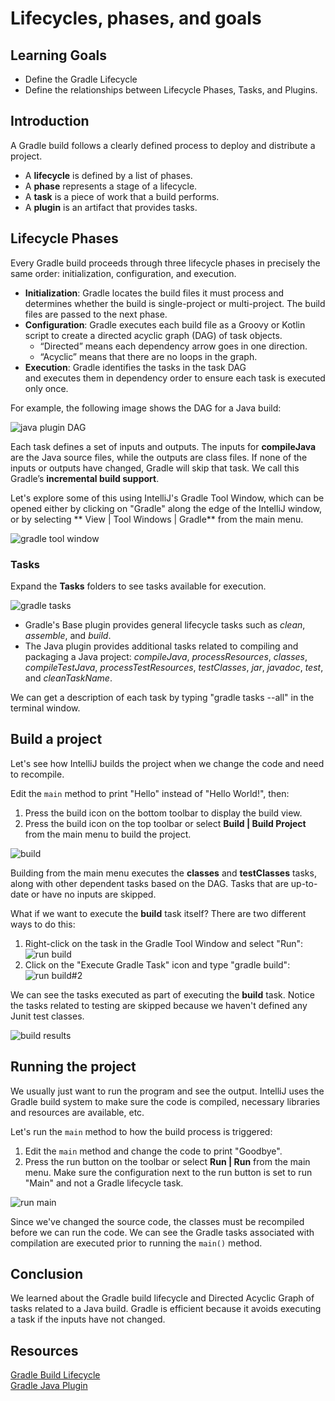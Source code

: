 # Lifecycles, phases, and goals

## Learning Goals

- Define the Gradle Lifecycle
- Define the relationships between Lifecycle Phases, Tasks, and Plugins.

## Introduction

A Gradle build follows a clearly defined process to deploy and distribute a project.  

- A **lifecycle** is defined by a list of phases. 
- A **phase** represents a stage of a lifecycle.
- A **task** is a piece of work that a build performs.
- A **plugin** is an artifact that provides tasks.

## Lifecycle Phases

Every Gradle build proceeds through three lifecycle phases
in precisely the same order: initialization, configuration, and execution.

- **Initialization**:  Gradle locates the build files it must process and
  determines whether the build is single-project or multi-project. The build files
  are passed to the next phase.
- **Configuration**: Gradle executes each build file as a Groovy or Kotlin script
  to create a directed acyclic graph (DAG) of task objects.
  - “Directed” means each dependency arrow goes in one direction. 
  - “Acyclic” means that there are no loops in the graph.
- **Execution**: Gradle identifies the tasks in the task DAG  
  and executes them in dependency order to ensure each task is executed only once.

For example, the following image shows the DAG for a Java build:

![java plugin DAG](https://curriculum-content.s3.amazonaws.com/6002/gradle-lifecycle/java-dag.png)

Each task defines a set of inputs and outputs.
The inputs for **compileJava** are the Java source files, while the
outputs are class files. If none of the inputs or outputs
have changed, Gradle will skip that task. 
We call this Gradle’s **incremental build support**.

Let's explore some of this using IntelliJ's Gradle Tool Window,
which can be opened either by clicking on "Gradle" along
the edge of the IntelliJ window, or by selecting ** View | Tool Windows | Gradle**
from the main menu.
  
![gradle tool window](https://curriculum-content.s3.amazonaws.com/6002/gradle-lifecycle/gradletoolwindow.png)

### Tasks

Expand the **Tasks** folders to see tasks available for execution.

![gradle tasks](https://curriculum-content.s3.amazonaws.com/6002/gradle-lifecycle/gradletasks.png)

- Gradle's Base plugin provides general lifecycle tasks such as *clean*,
  *assemble*, and *build*.
- The Java plugin provides additional tasks related to compiling and
  packaging a Java project: *compileJava*, *processResources*, *classes*,
  *compileTestJava*, *processTestResources*, *testClasses*, *jar*, *javadoc*,
  *test*, and *cleanTaskName*.

We can get a description of each task by typing "gradle tasks --all"
in the terminal window.

## Build a project

Let's see how IntelliJ builds the project when we change the code
and need to recompile. 

Edit the `main` method to print "Hello" instead of "Hello World!", then:

1. Press the build icon on the bottom toolbar to display the build view.
2. Press the build icon on the top toolbar or
   select **Build | Build Project** from the main menu to build the project.  

![build](https://curriculum-content.s3.amazonaws.com/6002/gradle-lifecycle/gradlebuild.png)

Building from the main menu executes the **classes**
and **testClasses** tasks, along with other dependent tasks
based on the DAG. Tasks that are up-to-date or have no inputs are skipped.

What if we want to execute the **build** task itself?
There are two different ways to do this:

1. Right-click on the task in the Gradle Tool Window and select "Run":
   ![run build](https://curriculum-content.s3.amazonaws.com/6002/gradle-lifecycle/runbuild.png)
2. Click on the "Execute Gradle Task" icon and type "gradle build":
   ![run build#2](https://curriculum-content.s3.amazonaws.com/6002/gradle-lifecycle/runbuild2.png)


We can see the tasks executed as part of executing the **build** task.  Notice
the tasks related to testing are skipped because we haven't defined any Junit
test classes.

![build results](https://curriculum-content.s3.amazonaws.com/6002/gradle-lifecycle/buildresults.png)
## Running the project

We usually just want to run the program and see the output.
IntelliJ uses the Gradle build system to make
sure the code is compiled, necessary libraries and
resources are available, etc.

Let's run the `main` method to how the build process is triggered:

1. Edit the `main` method and change the code to print "Goodbye".  
2. Press the run button on the toolbar or select **Run | Run** from the main menu.
   Make sure the configuration next to the run button is set to
   run "Main" and not a Gradle lifecycle task.

![run main](https://curriculum-content.s3.amazonaws.com/6002/gradle-lifecycle/runmain.png)

Since we've changed the source code, the classes must be recompiled
before we can run the code. We can see the Gradle tasks associated
with compilation are executed prior to running the `main()` method.


## Conclusion

We learned about the Gradle build lifecycle and Directed Acyclic
Graph of tasks related to a Java build.  Gradle is efficient because
it avoids executing a task if the inputs have not changed.

## Resources

[Gradle Build Lifecycle](https://docs.gradle.org/current/userguide/build_lifecycle.html)    
[Gradle Java Plugin](https://docs.gradle.org/current/userguide/java_plugin.html)    

